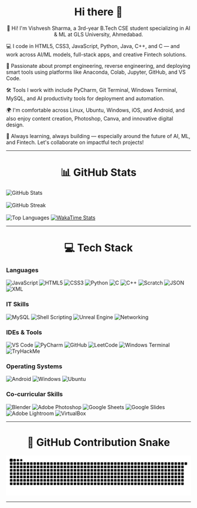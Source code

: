 <h1 align="center">Hi there 👋</h1>
<p align="center">
👋 Hi! I'm Vishvesh Sharma, a 3rd-year B.Tech CSE student specializing in AI & ML at GLS University, Ahmedabad.

💻 I code in HTML5, CSS3, JavaScript, Python, Java, C++, and C — and work across AI/ML models, full-stack apps, and creative Fintech solutions.

🧠 Passionate about prompt engineering, reverse engineering, and deploying smart tools using platforms like Anaconda, Colab, Jupyter, GitHub, and VS Code.

🛠️ Tools I work with include PyCharm, Git Terminal, Windows Terminal, MySQL, and AI productivity tools for deployment and automation.

🌍 I'm comfortable across Linux, Ubuntu, Windows, iOS, and Android, and also enjoy content creation, Photoshop, Canva, and innovative digital design.

🚀 Always learning, always building — especially around the future of AI, ML, and Fintech. Let's collaborate on impactful tech projects!

</p>

---

<h1 align="center">📊 GitHub Stats</h1>

<div>
  
  <img src="https://github-readme-stats.vercel.app/api?username=VishveshSharma2005&show=reviews,discussions_started,prs_merged,&show_icons=true&bg_color=0D1117&text_color=ffffff&rank_icon=github" alt="GitHub Stats" />
  <br><br>
<img src="https://github-readme-streak-stats.herokuapp.com?user=VishveshSharma2005&theme=github-dark-blue&hide_border=true" alt="GitHub Streak" />
  <br><br> 
  <img src="https://github-readme-stats.vercel.app/api/top-langs/?username=VishveshSharma2005&layout=compact&bg_color=0D1117&text_color=ffffff&langs_count=10" alt="Top Languages" />
  <a href="https://github.com/anuraghazra/github-readme-stats">
      <img src="https://github-readme-stats.vercel.app/api/wakatime?username=error_raga_008&bg_color=0D1117&text_color=ffffff&layout=compact" alt="WakaTime Stats" />
    </a>

</div>

---

<h1 align="center">💻 Tech Stack</h1>

<h3 align="left">Languages</h3>
<div align="left">
  <img src="https://img.shields.io/badge/JavaScript-F7DF1E?style=for-the-badge&logo=javascript&logoColor=black" alt="JavaScript" />
  <img src="https://img.shields.io/badge/HTML5-E34F26?style=for-the-badge&logo=html5&logoColor=white" alt="HTML5" />
  <img src="https://img.shields.io/badge/CSS3-1572B6?style=for-the-badge&logo=css3&logoColor=white" alt="CSS3" />
  <img src="https://img.shields.io/badge/Python-3776AB?style=for-the-badge&logo=python&logoColor=white" alt="Python" />
  <img src="https://img.shields.io/badge/C-A8B9CC?style=for-the-badge&logo=c&logoColor=white" alt="C" />
  <img src="https://img.shields.io/badge/C++-00599C?style=for-the-badge&logo=cplusplus&logoColor=white" alt="C++" />
  <img src="https://img.shields.io/badge/Scratch-4D97FF?style=for-the-badge&logo=scratch&logoColor=white" alt="Scratch" />
  <img src="https://img.shields.io/badge/JSON-000000?style=for-the-badge&logo=json&logoColor=white" alt="JSON" />
  <img src="https://img.shields.io/badge/XML-FF6600?style=for-the-badge&logo=xml&logoColor=white" alt="XML" />
</div>

<h3 align="left">IT Skills</h3>
<div align="left">
  <img src="https://img.shields.io/badge/MySQL-4479A1?style=for-the-badge&logo=mysql&logoColor=white" alt="MySQL" />
  <img src="https://img.shields.io/badge/Shell_Scripting-4EAA25?style=for-the-badge&logo=gnu-bash&logoColor=white" alt="Shell Scripting" />
  <img src="https://img.shields.io/badge/Unreal%20Engine-0E1128?style=for-the-badge&logo=unreal-engine&logoColor=white" alt="Unreal Engine" />
  <img src="https://img.shields.io/badge/Networking-0078D7?style=for-the-badge&logo=network&logoColor=white" alt="Networking" />
</div>

<h3 align="left">IDEs & Tools</h3>
<div align="left">
  <img src="https://img.shields.io/badge/VS%20Code-007ACC?style=for-the-badge&logo=visual-studio-code&logoColor=white" alt="VS Code" />
  <img src="https://img.shields.io/badge/PyCharm-000000.svg?&style=for-the-badge&logo=PyCharm&logoColor=white" alt="PyCharm" />
  <img src="https://img.shields.io/badge/GitHub-181717?style=for-the-badge&logo=github&logoColor=white" alt="GitHub" />
  <img src="https://img.shields.io/badge/LeetCode-FFA116?style=for-the-badge&logo=leetcode&logoColor=white" alt="LeetCode" />
  <img src="https://img.shields.io/badge/Windows%20Terminal-4D4D4D?style=for-the-badge&logo=windows-terminal&logoColor=white" alt="Windows Terminal" />
  <img src="https://img.shields.io/badge/TryHackMe-2E2E2E?style=for-the-badge&logo=tryhackme&logoColor=white" alt="TryHackMe" />
</div>

<h3 align="left">Operating Systems</h3>
<div align="left">
  <img src="https://img.shields.io/badge/Android-3DDC84?style=for-the-badge&logo=android&logoColor=white" alt="Android" />
  <img src="https://img.shields.io/badge/Windows-0078D6?style=for-the-badge&logo=windows&logoColor=white" alt="Windows" />
  <img src="https://img.shields.io/badge/Ubuntu-E95420?style=for-the-badge&logo=ubuntu&logoColor=white" alt="Ubuntu" />
</div>

<h3 align="left">Co-curricular Skills</h3>
<div align="left">
  <img src="https://img.shields.io/badge/Blender-F5792A?style=for-the-badge&logo=blender&logoColor=white" alt="Blender" />
  <img src="https://img.shields.io/badge/Adobe%20Photoshop-31A8FF?style=for-the-badge&logo=Adobe%20Photoshop&logoColor=black" alt="Adobe Photoshop" />
  <img src="https://img.shields.io/badge/Google%20Sheets-0F9D58?style=for-the-badge&logo=google-sheets&logoColor=white" alt="Google Sheets" />
  <img src="https://img.shields.io/badge/Google%20Slides-F4B400?style=for-the-badge&logo=google-slides&logoColor=white" alt="Google Slides" />
  <img src="https://img.shields.io/badge/Adobe%20Lightroom-31A8FF?style=for-the-badge&logo=Adobe%20Lightroom&logoColor=white" alt="Adobe Lightroom" />
  <img src="https://img.shields.io/badge/VirtualBox-183A61?style=for-the-badge&logo=virtualbox&logoColor=white" alt="VirtualBox" />
</div>

---

<h1 align="center">🐍 GitHub Contribution Snake</h1>

<div align="center">
  
  ![GitHub Snake dark](https://github.com/ankitpathak62/ankitpathak62/blob/output/github-snake-dark.svg)
  
</div>


---

<!---
VishveshSharma2005/VishveshSharma2005 is a ✨ special ✨ repository because its `README.md` (this file) appears on your GitHub profile.
You can click the Preview link to take a look at your changes.
--->
